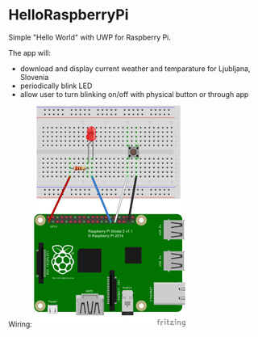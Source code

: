 # HelloRaspberryPi

Simple "Hello World" with UWP for Raspberry Pi. 

The app will:
* download and display current weather and temparature for Ljubljana, Slovenia
* periodically blink LED
* allow user to turn blinking on/off with physical button or through app

Wiring:
![Wiring](https://raw.githubusercontent.com/davidvidmar/HelloRaspberryPi/master/Pics/HelloRaspberryPi.png "Wiring")
